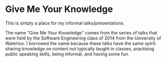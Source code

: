Give Me Your Knowledge
======================

This is simply a place for my informal talks/presentations.

The name "Give Me Your Knowledge" comes from the series of talks that were held
by the Software Engineering class of 2014 from the University of Waterloo.
I borrowed the name because these talks have the same spirit: sharing knowledge
on content not typically taught in classes, practising public
speaking skills, being informal, and having some fun.

